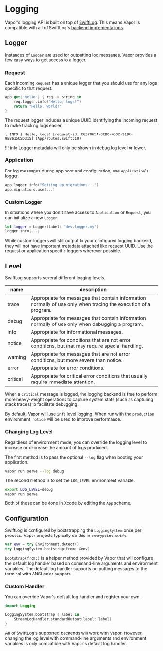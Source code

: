 # Logging 

Vapor's logging API is built on top of [SwiftLog](https://github.com/apple/swift-log). This means Vapor is compatible with all of SwiftLog's [backend implementations](https://github.com/apple/swift-log#backends). 

## Logger

Instances of `Logger` are used for outputting log messages. Vapor provides a few easy ways to get access to a logger.

### Request

Each incoming `Request` has a unique logger that you should use for any logs specific to that request.

```swift
app.get("hello") { req -> String in
    req.logger.info("Hello, logs!")
    return "Hello, world!"
}
```

The request logger includes a unique UUID identifying the incoming request to make tracking logs easier.

```
[ INFO ] Hello, logs! [request-id: C637065A-8CB0-4502-91DC-9B8615C5D315] (App/routes.swift:10)
```

!!! info
	Logger metadata will only be shown in debug log level or lower.

### Application

For log messages during app boot and configuration, use `Application`'s logger.

```swift
app.logger.info("Setting up migrations...")
app.migrations.use(...)
```

### Custom Logger

In situations where you don't have access to `Application` or `Request`, you can initialize a new `Logger`. 

```swift
let logger = Logger(label: "dev.logger.my")
logger.info(...)
```

While custom loggers will still output to your configured logging backend, they will not have important metadata attached like request UUID. Use the request or application specific loggers wherever possible. 

## Level

SwiftLog supports several different logging levels.

|name|description|
|-|-|
|trace|Appropriate for messages that contain information normally of use only when tracing the execution of a program.|
|debug|Appropriate for messages that contain information normally of use only when debugging a program.|
|info|Appropriate for informational messages.|
|notice|Appropriate for conditions that are not error conditions, but that may require special handling.|
|warning|Appropriate for messages that are not error conditions, but more severe than notice.|
|error|Appropriate for error conditions.|
|critical|Appropriate for critical error conditions that usually require immediate attention.|

When a `critical` message is logged, the logging backend is free to perform more heavy-weight operations to capture system state (such as capturing stack traces) to facilitate debugging.

By default, Vapor will use `info` level logging. When run with the `production` environment, `notice` will be used to improve performance. 

### Changing Log Level

Regardless of environment mode, you can override the logging level to increase or decrease the amount of logs produced. 

The first method is to pass the optional `--log` flag when booting your application.

```sh
vapor run serve --log debug
```

The second method is to set the `LOG_LEVEL` environment variable.

```sh
export LOG_LEVEL=debug
vapor run serve
```

Both of these can be done in Xcode by editing the `App` scheme.

## Configuration

SwiftLog is configured by bootstrapping the `LoggingSystem` once per process. Vapor projects typically do this in `entrypoint.swift`.

```swift
var env = try Environment.detect()
try LoggingSystem.bootstrap(from: &env)
```

`bootstrap(from:)` is a helper method provided by Vapor that will configure the default log handler based on command-line arguments and environment variables. The default log handler supports outputting messages to the terminal with ANSI color support. 

### Custom Handler

You can override Vapor's default log handler and register your own.

```swift
import Logging

LoggingSystem.bootstrap { label in
    StreamLogHandler.standardOutput(label: label)
}
```

All of SwiftLog's supported backends will work with Vapor. However, changing the log level with command-line arguments and environment variables is only compatible with Vapor's default log handler.
